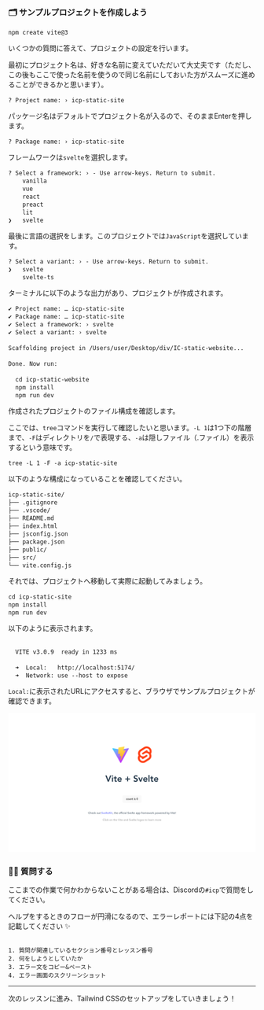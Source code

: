 ### 🗂 サンプルプロジェクトを作成しよう

```
npm create vite@3
```

いくつかの質問に答えて、プロジェクトの設定を行います。

最初にプロジェクト名は、好きな名前に変えていただいて大丈夫です（ただし、この後もここで使った名前を使うので同じ名前にしておいた方がスムーズに進めることができるかと思います）。

```
? Project name: › icp-static-site
```

パッケージ名はデフォルトでプロジェクト名が入るので、そのままEnterを押します。

```
? Package name: › icp-static-site
```

フレームワークは`svelte`を選択します。

```
? Select a framework: › - Use arrow-keys. Return to submit.
    vanilla
    vue
    react
    preact
    lit
❯   svelte
```

最後に言語の選択をします。このプロジェクトでは`JavaScript`を選択しています。

```
? Select a variant: › - Use arrow-keys. Return to submit.
❯   svelte
    svelte-ts
```

ターミナルに以下のような出力があり、プロジェクトが作成されます。

```
✔ Project name: … icp-static-site
✔ Package name: … icp-static-site
✔ Select a framework: › svelte
✔ Select a variant: › svelte

Scaffolding project in /Users/user/Desktop/div/IC-static-website...

Done. Now run:

  cd icp-static-website
  npm install
  npm run dev

```

作成されたプロジェクトのファイル構成を確認します。

ここでは、`tree`コマンドを実行して確認したいと思います。`-L 1`は1つ下の階層まで、`-F`はディレクトリを`/`で表現する、`-a`は隠しファイル（.ファイル）を表示するという意味です。

```
tree -L 1 -F -a icp-static-site
```

以下のような構成になっていることを確認してください。

```
icp-static-site/
├── .gitignore
├── .vscode/
├── README.md
├── index.html
├── jsconfig.json
├── package.json
├── public/
├── src/
└── vite.config.js
```

それでは、プロジェクトへ移動して実際に起動してみましょう。

```
cd icp-static-site
npm install
npm run dev
```

以下のように表示されます。

```

  VITE v3.0.9  ready in 1233 ms

  ➜  Local:   http://localhost:5174/
  ➜  Network: use --host to expose
```

`Local:`に表示されたURLにアクセスすると、ブラウザでサンプルプロジェクトが確認できます。

![](./../../img/section-2/2_1_1.png)

### 🙋‍♂️ 質問する

ここまでの作業で何かわからないことがある場合は、Discordの`#icp`で質問をしてください。

ヘルプをするときのフローが円滑になるので、エラーレポートには下記の4点を記載してください ✨

```

1. 質問が関連しているセクション番号とレッスン番号
2. 何をしようとしていたか
3. エラー文をコピー&ペースト
4. エラー画面のスクリーンショット

```

---

次のレッスンに進み、Tailwind CSSのセットアップをしていきましょう！
